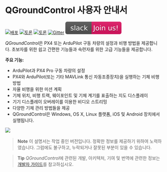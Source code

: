 # QGroundControl 사용자 안내서

[![배포](https://img.shields.io/github/release/mavlink/QGroundControl.svg)](https://github.com/mavlink/QGroundControl/releases) [![토론](https://img.shields.io/badge/discuss-px4-ff69b4.svg)](http://discuss.px4.io/c/qgroundcontrol/qgroundcontrol-usage) [![토론](https://img.shields.io/badge/discuss-ardupilot-ff69b4.svg)](http://discuss.ardupilot.org/c/ground-control-software/qgroundcontrol) [![Gitter](https://badges.gitter.im/Join%20Chat.svg)](https://gitter.im/mavlink/qgroundcontrol?utm_source=badge&utm_medium=badge&utm_campaign=pr-badge&utm_content=badge) [![슬랙](../assets/site/slack.svg)](https://join.slack.com/t/px4/shared_invite/zt-si4xo5qs-R4baYFmMjlrT4rQK5yUnaA)

*QGroundControl*은 PX4 또는 ArduPilot 구동 차량의 설정과 비행 방법을 제공합니다. 초보자를 위한 쉽고 간편한 기능들과 숙련자를 위한 고급 기능들을 제공합니다. 

**주요 기능:**

* ArduPilot과 PX4 Pro 구동 차량의 설정
* PX4와 ArduPilot(또는 기타 MAVLink 통신 자동조종장치)을 실행하는 기체 비행 방법
* 자율 비행을 위한 미션 계획
* 기체 위치, 비행 트랙, 웨이포인트 및 기체 계기를 표출하는 지도 디스플레이
* 기기 디스플레이 오버레이를 이용한 비디오 스트리밍
* 다양한 기체 관리 방법들을 제공
* QGroundControl은 Windows, OS X, Linux 플랫폼, iOS 및 Android 장치에서 실행됩니다.

![](../../assets/quickstart/ConnectedVehicle.jpg)

> **Note** 이 설명서는 작업 중인 버전입니다. 정확한 정보를 제공하기 위하여 노력하였습니다. 그럼에도 불구하고, 누락되거나 잘못된 부분이 있을 수 있습니다.

<span></span>

> **Tip** *QGroundControl*에 관련된 개발, 아키텍처, 기여 및 번역에 관련한 정보는 [개발자 가이드](https://dev.qgroundcontrol.com/en/)를 참고하십시오.